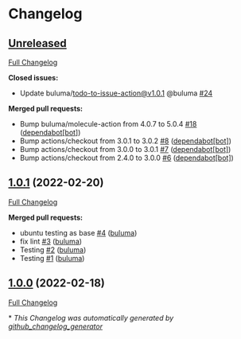 # Changelog

## [Unreleased](https://github.com/buluma/ansible-role-testing/tree/HEAD)

[Full Changelog](https://github.com/buluma/ansible-role-testing/compare/1.0.1...HEAD)

**Closed issues:**

- Update buluma/todo-to-issue-action@v1.0.1 @buluma [\#24](https://github.com/buluma/ansible-role-testing/issues/24)

**Merged pull requests:**

- Bump buluma/molecule-action from 4.0.7 to 5.0.4 [\#18](https://github.com/buluma/ansible-role-testing/pull/18) ([dependabot[bot]](https://github.com/apps/dependabot))
- Bump actions/checkout from 3.0.1 to 3.0.2 [\#8](https://github.com/buluma/ansible-role-testing/pull/8) ([dependabot[bot]](https://github.com/apps/dependabot))
- Bump actions/checkout from 3.0.0 to 3.0.1 [\#7](https://github.com/buluma/ansible-role-testing/pull/7) ([dependabot[bot]](https://github.com/apps/dependabot))
- Bump actions/checkout from 2.4.0 to 3.0.0 [\#6](https://github.com/buluma/ansible-role-testing/pull/6) ([dependabot[bot]](https://github.com/apps/dependabot))

## [1.0.1](https://github.com/buluma/ansible-role-testing/tree/1.0.1) (2022-02-20)

[Full Changelog](https://github.com/buluma/ansible-role-testing/compare/1.0.0...1.0.1)

**Merged pull requests:**

- ubuntu testing as base [\#4](https://github.com/buluma/ansible-role-testing/pull/4) ([buluma](https://github.com/buluma))
- fix lint [\#3](https://github.com/buluma/ansible-role-testing/pull/3) ([buluma](https://github.com/buluma))
- Testing [\#2](https://github.com/buluma/ansible-role-testing/pull/2) ([buluma](https://github.com/buluma))
- Testing [\#1](https://github.com/buluma/ansible-role-testing/pull/1) ([buluma](https://github.com/buluma))

## [1.0.0](https://github.com/buluma/ansible-role-testing/tree/1.0.0) (2022-02-18)

[Full Changelog](https://github.com/buluma/ansible-role-testing/compare/0bba437d11c0b8c99ccdea92abfe622af51c7efa...1.0.0)



\* *This Changelog was automatically generated by [github_changelog_generator](https://github.com/github-changelog-generator/github-changelog-generator)*
